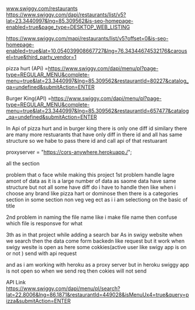 
www.swiggy.com/restaurants
https://www.swiggy.com/dapi/restaurants/list/v5?lat=23.3440997&lng=85.309562&is-seo-homepage-enabled=true&page_type=DESKTOP_WEB_LISTING



https://www.swiggy.com/mapi/restaurants/list/v5?offset=0&is-seo-homepage-enabled=true&lat=10.054039908667727&lng=76.34344674532176&carousel=true&third_party_vendor=1
 


<!-- rest Menu -->
pizza hurt (APi) =https://www.swiggy.com/dapi/menu/pl?page-type=REGULAR_MENU&complete-menu=true&lat=23.3440997&lng=85.309562&restaurantId=80227&catalog_qa=undefined&submitAction=ENTER

Burger King(API) =https://www.swiggy.com/dapi/menu/pl?page-type=REGULAR_MENU&complete-menu=true&lat=23.3440997&lng=85.309562&restaurantId=657477&catalog_qa=undefined&submitAction=ENTER

In  Api of pizza hurt and in burger king there is only one diff id similary there are many more restuarants that have only diff in there id and all has same structure  so we habe to pass there id and call api of that restuarant 

    
proxyserver = "https://cors-anywhere.herokuapp./"; 



all the section 




problem that  o face while making this project 
1st problem 
 handle lagre amont of data as it is a large number of data as saome data have same structure but not all some have diff do i have to handle then like when i choose any brand like pizza hart or dominose then there  is a categories  section in some section  non veg veg ect 
as i i am selectiong on the basic of title 





2nd problem 
 in naming the file name like i make file name then confuse which file is responsve for what 



 3th 
 as in that project  while adding  a search bar  As  in swigy website when we search then  the data come form backedn like request but  it  work when  swigy wesite is open  as here  some cokkies(active user like swigy app is on or not  ) send  with api request 

 and  as   i am working with  heroku as a proxy server but in heroku swiggy app is not open  so when we send req then cokies will not send 


 
  API Link  
 https://www.swiggy.com/dapi/menu/pl/search?lat=22.8006&lng=86.1871&restaurantId=449028&isMenuUx4=true&query=pizza&submitAction=ENTER
